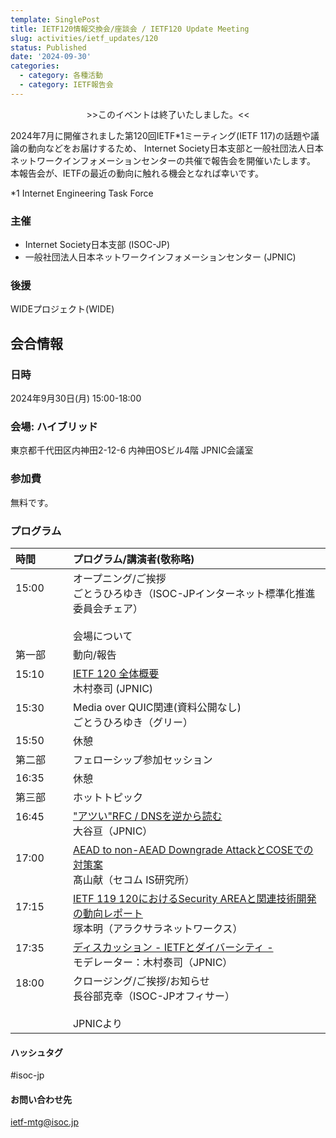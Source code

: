 ```yaml
---
template: SinglePost
title: IETF120情報交換会/座談会 / IETF120 Update Meeting
slug: activities/ietf_updates/120
status: Published
date: '2024-09-30'
categories:
  - category: 各種活動
  - category: IETF報告会
---
```

<span style="color: red; "><div align="center">&gt;&gt;このイベントは終了いたしました。&lt;&lt;</div></span>

2024年7月に開催されました第120回IETF*1ミーティング(IETF 117)の話題や議論の動向などをお届けするため、 Internet Society日本支部と一般社団法人日本ネットワークインフォメーションセンターの共催で報告会を開催いたします。 本報告会が、IETFの最近の動向に触れる機会となれば幸いです。 

*1 Internet Engineering Task Force

### 主催
*  Internet Society日本支部 (ISOC-JP)
*  一般社団法人日本ネットワークインフォメーションセンター (JPNIC) 

### 後援
  WIDEプロジェクト(WIDE)

## 会合情報

### 日時
2024年9月30日(月) 15:00-18:00

### 会場: ハイブリッド

東京都千代田区内神田2-12-6 内神田OSビル4階 JPNIC会議室<br>

### 参加費

  無料です。

### プログラム

| 時間　　　 | プログラム/講演者(敬称略) | 
|:------------|:---------------------------------------------------|
|  15:00  <br><br><br><br> | オープニング/ご挨拶<br>ごとうひろゆき（ISOC-JPインターネット標準化推進委員会チェア）<br><br> 会場について | 
|  第一部 <br>| 動向/報告 | 
|  15:10  <br><br>| [IETF 120 全体概要](/files/IETF120-report-gaiyou-kimura-03.pdf) <br> 木村泰司 (JPNIC) | 
|  15:30  <br><br>| Media over QUIC関連(資料公開なし) <br> ごとうひろゆき（グリー） |  
|  15:50  <br>| 休憩 | 
|  第二部 <br>| フェローシップ参加セッション | 
|  16:35  <br>| 休憩 | 
|  第三部 <br>| ホットトピック | 
|  16:45  <br><br>| ["アツい"RFC / DNSを逆から読む](/files/IETF120-report-dns-ogai.pdf) <br> 大谷亘（JPNIC）| 
|  17:00  <br><br>| [AEAD to non-AEAD Downgrade AttackとCOSEでの対策案](/files/IETF120-report-COSE-takayama.pdf) <br> 髙山献（セコム IS研究所）| 
|  17:15  <br><br>| [IETF 119 120におけるSecurity AREAと関連技術開発の動向レポート](/files/IETF120-report-security-tsukamoto.pdf) <br> 塚本明（アラクサラネットワークス）| 
|  17:35  <br><br>| [ディスカッション - IETFとダイバーシティ -](/files/IETF120-report-discussion-kimura.pdf) <br> モデレーター：木村泰司（JPNIC）| 
|  18:00  <br><br><br><br>| クロージング/ご挨拶/お知らせ <br> 長谷部克幸（ISOC-JPオフィサー）<br><br> JPNICより| 

#### ハッシュタグ

\#isoc-jp

#### お問い合わせ先
ietf-mtg@isoc.jp

